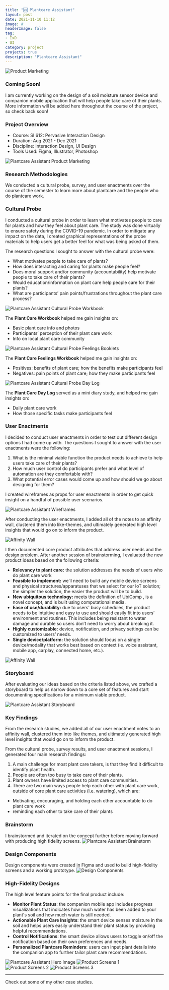 ```yaml
---
title: "🆕 Plantcare Assistant"
layout: post
date: 2021-11-10 11:12
image: #
headerImage: false
tag:
- IxD
- UI
category: project
projects: true
description: "Plantcare Assistant"
---
```


<img src="http://nicholasgiles.com/assets/images/plantcare/product_marketing1.jpg" class="bigger-image" alt="Product Marketing" />

### Coming Soon!

I am currently working on the design of a soil moisture sensor device and companion mobile application that will help people take care of their plants. More information will be added here throughout the course of the project, so check back soon!

### Project Overview
* Course: SI 612: Pervasive Interaction Design
* Duration: Aug 2021 - Dec 2021
* Discipline: Interaction Design, UI Design
* Tools Used: Figma, Illustrator, Photoshop

<img src="http://nicholasgiles.com/assets/images/plantcare/product_marketing2.jpg" class="bigger-image" alt="Plantcare Assistant Product Marketing" />

### Research Methodologies
We conducted a cultural probe, survey, and user enactments over the course of the semester to learn more about plantcare and the people who do plantcare work.

### Cultural Probe
I conducted a cultural probe in order to learn what motivates people to care for plants and how they feel about plant care. The study was done virtually to ensure safety during the COVID-19 pandemic. In order to mitigate any impact on the data, I created graphical representations of the probe materials to help users get a better feel for what was being asked of them.

The research questions I sought to answer with the cultural probe were:
- What motivates people to take care of plants?
- How does interacting and caring for plants make people feel?
- Does moral support and/or community (accountability) help motivate people to take care of their plants?
- Would education/information on plant care help people care for their plants?
- What are participants’ pain points/frustrations throughout the plant care process?

<img src="http://nicholasgiles.com/assets/images/plantcare/culturalprobe_workbook.png" alt="Plantcare Assistant Cultural Probe Workbook" />

The **Plant Care Workbook** helped me gain insights on:
- Basic plant care info and photos
- Participants’ perception of their plant care work
- Info on local plant care community

<img src="http://nicholasgiles.com/assets/images/plantcare/culturalprobe_feelings.png" alt="Plantcare Assistant Cultural Probe Feelings Booklets" />

The **Plant Care Feelings Workbook** helped me gain insights on:
- Positives: benefits of plant care; how the benefits make participants feel
- Negatives: pain points of plant care; how they make participants feel

<img src="http://nicholasgiles.com/assets/images/plantcare/culturalprobe_daylog.png" alt="Plantcare Assistant Cultural Probe Day Log" />

The **Plant Care Day Log** served as a mini diary study, and helped me gain insights on:
- Daily plant care work
- How those specific tasks make participants feel

### User Enactments
I decided to conduct user enactments in order to test out different design options I had come up with. The questions I sought to answer with the user enactments were the following:

1. What is the minimal viable function the product needs to achieve to help users take care of their plants?
2. How much user control do participants prefer and what level of automation are they comfortable with?
3. What potential error cases would come up and how should we go about designing for them?

I created wireframes as props for user enactments in order to get quick insight on a handful of possible user scenarios.

<img src="http://nicholasgiles.com/assets/images/plantcare/wireframes.png" alt="Plantcare Assistant Wireframes" />

After conducting the user enactments, I added all of the notes to an affinity wall, clustered them into like-themes, and ultimately generated high level insights that would go on to inform the product.

<img src="http://nicholasgiles.com/assets/images/plantcare/affinity_wall.png" alt="Affinity Wall" />

I then documented core product attributes that address user needs and the design problem. After another session of brainstorming, I evaluated the new product ideas based on the following criteria:

- **Relevancy to plant care:** the solution addresses the needs of users who do plant care work
- **Feasible to implement:** we’ll need to build any mobile device screens and physical structures/apparatuses that we select for our IoT solution; the simpler the solution, the easier the product will be to build.
- **New ubiquitous technology:** meets the definition of UbiComp , is a novel concept, and is built using computational media.
- **Ease of use/durability:** due to users' busy schedules, the product needs to be intuitive and easy to use and should easily fit into users’ environment and routines. This includes being resistant to water damage and durable so users don’t need to worry about breaking it.
- **Highly customizable:** device, notification, and privacy settings can be customized to users’ needs.
- **Single device/platform:** the solution should focus on a single device/modality that works best based on context (ie. voice assistant, mobile app, carplay, connected home, etc.).

<img src="http://nicholasgiles.com/assets/images/plantcare/affinity_wall.png" alt="Affinity Wall" />

### Storyboard
After evaluating our ideas based on the criteria listed above, we crafted a storyboard to help us narrow down to a core set of features and start documenting specifications for a minimum viable product.

<img src="http://nicholasgiles.com/assets/images/plantcare/plantcare_storyboard.png" alt="Plantcare Assistant Storyboard" />

### Key Findings
From the research studies, we added all of our user enactment notes to an affinity wall, clustered them into like themes, and ultimately generated high level insights that would go on to inform the product.

From the cultural probe, survey results, and user enactment sessions, I generated four main research findings:

1. A main challenge for most plant care takers, is that they find it difficult to identify plant health.
2. People are often too busy to take care of their plants.
3. Plant owners have limited access to plant care communities.
4. There are two main ways people help each other with plant care work, outside of core plant care activities (i.e. watering), which are:
  - Motivating, encouraging, and holding each other accountable to do plant care work
  - reminding each other to take care of their plants

### Brainstorm
I brainstormed and iterated on the concept further before moving forward with producing high fidelity screens.
<img src="http://nicholasgiles.com/assets/images/plantcare/brainstorm.png" alt="Plantcare Assistant Brainstorm" />


### Design Components
Design components were created in Figma and used to build high-fidelity screens and a working prototype.
<img src="http://nicholasgiles.com/assets/images/plantcare/product-components.png" alt="Design Components" />

### High-Fidelity Designs
The high level feature points for the final product include:

- **Monitor Plant Status**: the companion mobile app includes progress visualizations that indicates how much water has been added to your plant's soil and how much water is still needed.
- **Actionable Plant Care Insights**: the smart device senses moisture in the soil and helps users easily understand their plant status by providing helpful recommendations.
- **Control Notifications**: the smart device allows users to toggle on/off the notification based on their own preferences and needs.
- **Personalized Plantcare Reminders**: users can input plant details into the companion app to further tailor plant care recommendations.

<img src="http://nicholasgiles.com/assets/images/plantcare/product_mock.jpg" class="bigger-image" alt="Plantcare Assistant Hero Image" />

<img src="http://nicholasgiles.com/assets/images/plantcare/product_screens_1.jpg" class="bigger-image" alt="Product Screens 1" />
<img src="http://nicholasgiles.com/assets/images/plantcare/product_screens_2.jpg" class="bigger-image" alt="Product Screens 2" />
<img src="http://nicholasgiles.com/assets/images/plantcare/product_screens_3.jpg" class="bigger-image" alt="Product Screens 3" />

---

Check out some of my other <span class="evidence"><a href="https://nicholasgiles.com/projects/" style="text-decoration: none">case studies</a></span>.
